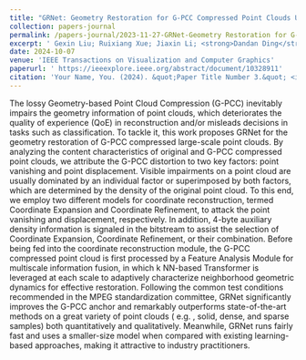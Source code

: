 ```yaml
---
title: "GRNet: Geometry Restoration for G-PCC Compressed Point Clouds Using Auxiliary Density Signaling"
collection: papers-journal
permalink: /papers-journal/2023-11-27-GRNet-Geometry Restoration for G-PCC Compressed Point Clouds Using Auxiliary Density Signaling
excerpt: ' Gexin Liu; Ruixiang Xue; Jiaxin Li; <strong>Dandan Ding</strong> ; Zhan Ma '
date: 2024-10-07
venue: 'IEEE Transactions on Visualization and Computer Graphics'
paperurl: ' https://ieeexplore.ieee.org/abstract/document/10328911'
citation: 'Your Name, You. (2024). &quot;Paper Title Number 3.&quot; <i>GitHub Journal of Bugs</i>. 1(3).'
---
```



The lossy Geometry-based Point Cloud Compression (G-PCC) inevitably impairs the geometry information of point clouds, which deteriorates the quality of experience (QoE) in reconstruction and/or misleads decisions in tasks such as classification. To tackle it, this work proposes GRNet for the geometry restoration of G-PCC compressed large-scale point clouds. By analyzing the content characteristics of original and G-PCC compressed point clouds, we attribute the G-PCC distortion to two key factors: point vanishing and point displacement. Visible impairments on a point cloud are usually dominated by an individual factor or superimposed by both factors, which are determined by the density of the original point cloud. To this end, we employ two different models for coordinate reconstruction, termed Coordinate Expansion and Coordinate Refinement, to attack the point vanishing and displacement, respectively. In addition, 4-byte auxiliary density information is signaled in the bitstream to assist the selection of Coordinate Expansion, Coordinate Refinement, or their combination. Before being fed into the coordinate reconstruction module, the G-PCC compressed point cloud is first processed by a Feature Analysis Module for multiscale information fusion, in which k NN-based Transformer is leveraged at each scale to adaptively characterize neighborhood geometric dynamics for effective restoration. Following the common test conditions recommended in the MPEG standardization committee, GRNet significantly improves the G-PCC anchor and remarkably outperforms state-of-the-art methods on a great variety of point clouds ( e.g. , solid, dense, and sparse samples) both quantitatively and qualitatively. Meanwhile, GRNet runs fairly fast and uses a smaller-size model when compared with existing learning-based approaches, making it attractive to industry practitioners.
